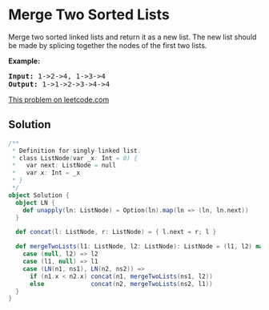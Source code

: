 # Merge Two Sorted Lists

<p>Merge two sorted linked lists and return it as a new list. The new list should be made by splicing together the nodes of the first two lists.</p>

<p><b>Example:</b>
<pre>
<b>Input:</b> 1->2->4, 1->3->4
<b>Output:</b> 1->1->2->3->4->4
</pre>
</p>

[This problem on leetcode.com](https://leetcode.com/problems/merge-two-sorted-lists/)

## Solution

```scala
/**
 * Definition for singly-linked list.
 * class ListNode(var _x: Int = 0) {
 *   var next: ListNode = null
 *   var x: Int = _x
 * }
 */
object Solution {
  object LN {
    def unapply(ln: ListNode) = Option(ln).map(ln => (ln, ln.next))
  }

  def concat(l: ListNode, r: ListNode) = { l.next = r; l }

  def mergeTwoLists(l1: ListNode, l2: ListNode): ListNode = (l1, l2) match {
    case (null, l2) => l2
    case (l1, null) => l1
    case (LN(n1, ns1), LN(n2, ns2)) =>
      if (n1.x < n2.x) concat(n1, mergeTwoLists(ns1, l2))
      else             concat(n2, mergeTwoLists(ns2, l1))
  }
}
```
